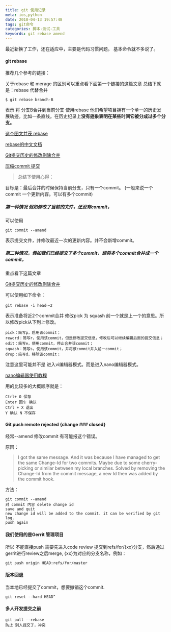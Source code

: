 ```yaml
---
title: git 使用记录
meta: ios,python
date: 2018-04-13 19:57:48
tags: git命令
categories: 脚本-测试-工具
keywords: git rebase amend
---
```


最近新换了工作，还在适应中，主要是代码习惯问题。
基本命令就不多说了。
#### git rebase
推荐几个参考的链接：

关于rebase 和 merage 的区别可以重点看下面第一个链接的这篇文章
总结下就是：rebase 代替合并
```code
$ git rebase branch-B
```
表示  将 分支B合并到当前分支
使用rebase 他们希望项目拥有一个单一的历史发展轨迹。比如一条直线。在历史纪录上**没有迹象表明在某些时间它被分成过多个分支。**

[这个图文并茂 rebase](https://www.git-tower.com/learn/git/ebook/cn/command-line/advanced-topics/rebase)

[rebase的中文文档](https://git-scm.com/book/zh/v1/Git-%E5%B7%A5%E5%85%B7-%E9%87%8D%E5%86%99%E5%8E%86%E5%8F%B2)

[Git提交历史的修改删除合并](https://juejin.im/post/5a30c1786fb9a045211eb218)

[压缩commit 提交](https://blog.csdn.net/itfootball/article/details/44154121)

>总结下使用心得：

目标是：最后合并的时候保持当前分支，只有一个commit。
(一般来说一个commit 一个更新内容。可以有多个commit)

##### 第一种情况 假如修改了当前的文件，还没有commit，
可以使用
```code
git commit --amend
```
表示提交文件，并修改最近一次的更新内容。并不会新增commit。

##### 第二种情况，假如我们已经提交了多个commit，想将多个commit合并成一个commit。

重点看下这篇文章

[Git提交历史的修改删除合并](https://juejin.im/post/5a30c1786fb9a045211eb218)

可以使用如下命令：
```code
git rebase -i head～2
```
表示准备将近2个commit合并
修改pick 为 squash
前一个就是上一个的意思。所以修改pick从下到上修改。

```
pick：简写p，启用该commit；
reword：简写r，使用该commit，但是修改提交信息，修改后可以继续编辑后面的提交信息；
edit：简写e，使用commit，停止合并该commit；
squash：简写s，使用该commit，并将该commit并入前一commit；
drop：简写d，移除该commit；
```
注意这里可能并不是 进入vi编辑器模式。而是进入nano编辑器模式。

[nano编辑器使用教程](https://www.vpser.net/manage/nano.html)

用的比较多的大概顺序就是：
```code
Ctrl+ O 保存
Enter 回车 确认
Ctrl + X 退出
Y 确认 N 不保存
```

#### Git push remote rejected {change ### closed}

经常--amend 修改commit 有可能报这个错误。

原因：
>I got the same message. And it was because I have managed to get the same Change-Id for two commits. Maybe due to some cherry-picking or similar between my local branches. Solved by removing the Change-Id from the commit message, a new Id then was added by the commit hook.

方法：
```code
git commit --amend
对 commit 内容 delete change id
save and quit
new change id will be added to the commit. it can be verified by git log.
push again
```

#### 我们使用的是Gerrit 管理项目
所以 不能直接push 需要先进入code review
提交到refs/for/{xx}分支，然后通过gerrit进行review之后merge, {xx}为对应的分支名称，例如：
```code
git push origin HEAD:refs/for/master
```
#### 版本回退
当本地已经提交了commit，想要撤销这个commit.
```
git reset --hard HEAD^
```

#### 多人开发提交之前
```
git pull --rebase
防止 别人提交了，冲突
```
